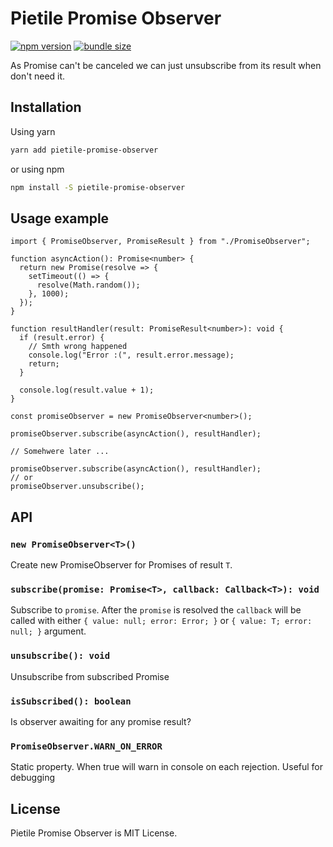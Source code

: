 # Pietile Promise Observer

[![npm version](https://badgen.net/npm/v/pietile-promise-observer?color=56C838)](https://www.npmjs.com/package/pietile-promise-observer)
[![bundle size](https://badgen.net/bundlephobia/minzip/pietile-promise-observer)](https://bundlephobia.com/result?p=pietile-promise-observer@latest)

As Promise can't be canceled we can just unsubscribe from its result when don't need it.

## Installation

Using yarn

```sh
yarn add pietile-promise-observer
```

or using npm

```sh
npm install -S pietile-promise-observer
```

## Usage example

```tsx
import { PromiseObserver, PromiseResult } from "./PromiseObserver";

function asyncAction(): Promise<number> {
  return new Promise(resolve => {
    setTimeout(() => {
      resolve(Math.random());
    }, 1000);
  });
}

function resultHandler(result: PromiseResult<number>): void {
  if (result.error) {
    // Smth wrong happened
    console.log("Error :(", result.error.message);
    return;
  }

  console.log(result.value + 1);
}

const promiseObserver = new PromiseObserver<number>();

promiseObserver.subscribe(asyncAction(), resultHandler);

// Somehwere later ...

promiseObserver.subscribe(asyncAction(), resultHandler);
// or
promiseObserver.unsubscribe();
```

## API

### `new PromiseObserver<T>()`

Create new PromiseObserver for Promises of result `T`.

### `subscribe(promise: Promise<T>, callback: Callback<T>): void`

Subscribe to `promise`. After the `promise` is resolved the `callback` will be called with either
`{ value: null; error: Error; }` or `{ value: T; error: null; }` argument.

### `unsubscribe(): void`

Unsubscribe from subscribed Promise

### `isSubscribed(): boolean`

Is observer awaiting for any promise result?

### `PromiseObserver.WARN_ON_ERROR`

Static property. When true will warn in console on each rejection. Useful for debugging

## License

Pietile Promise Observer is MIT License.
